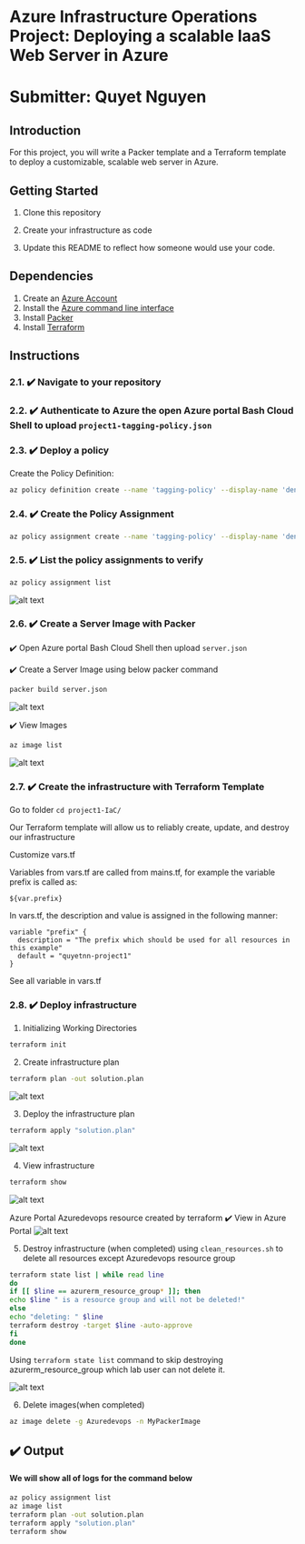 # Azure Infrastructure Operations Project: Deploying a scalable IaaS Web Server in Azure
# Submitter: Quyet Nguyen

## Introduction
For this project, you will write a Packer template and a Terraform template to deploy a customizable, scalable web server in Azure.

## Getting Started
1. Clone this repository

2. Create your infrastructure as code

3. Update this README to reflect how someone would use your code.

## Dependencies
1. Create an [Azure Account](https://portal.azure.com) 
2. Install the [Azure command line interface](https://docs.microsoft.com/en-us/cli/azure/install-azure-cli?view=azure-cli-latest)
3. Install [Packer](https://www.packer.io/downloads)
4. Install [Terraform](https://www.terraform.io/downloads.html)

## Instructions
### 2.1. :heavy_check_mark: Navigate to your repository
### 2.2. :heavy_check_mark: Authenticate to Azure the open Azure portal Bash Cloud Shell to upload `project1-tagging-policy.json`

### 2.3. :heavy_check_mark: Deploy a policy
Create the Policy Definition:

```bash
az policy definition create --name 'tagging-policy' --display-name 'deny-creation-untagged-resources' --description 'This policy ensures all indexed resources in your subscription have tags and deny deployment if they do not' --rules ./project1-tagging-policy.json  --mode All
```

### 2.4. :heavy_check_mark: Create the Policy Assignment
```bash
az policy assignment create --name 'tagging-policy' --display-name 'deny-creation-untagged-resources' --policy tagging-policy
```

### 2.5. :heavy_check_mark: List the policy assignments to verify

```bash
az policy assignment list
```
![alt text](./images/azpolicyassignmentlist.png)

### 2.6. :heavy_check_mark: Create a Server Image with Packer

✔️ Open Azure portal Bash Cloud Shell then upload  `server.json`


✔️ Create a Server Image using below packer command

```bash 
packer build server.json
```
![alt text](./images/packagebuildsuccess.png)

✔️ View Images

```bash 
az image list
```
![alt text](./images/azureimagelist.png)

### 2.7. :heavy_check_mark: Create the infrastructure with Terraform Template

Go to folder `cd project1-IaC/`

Our Terraform template will allow us to reliably create, update, and destroy our infrastructure

Customize vars.tf

Variables from vars.tf are called from mains.tf, for example the variable prefix is called as:

```
${var.prefix}
```

In vars.tf, the description and value is assigned in the following manner:

```
variable "prefix" {
  description = "The prefix which should be used for all resources in this example"
  default = "quyetnn-project1"
}
```

See all variable in vars.tf

### 2.8. :heavy_check_mark: Deploy infrastructure

1. Initializing Working Directories

```bash 
terraform init
```

2. Create infrastructure plan
```bash 
terraform plan -out solution.plan
```

![alt text](./images/terraform_solution_plan.png)

3. Deploy the infrastructure plan

```bash  
terraform apply "solution.plan"
```

![alt text](./images/terraform_apply_solution.png)

4. View infrastructure

```bash  
terraform show
```

![alt text](./images/terraform_show.png)


Azure Portal Azuredevops resource created by terraform
✔️ View in Azure Portal
![alt text](./images/azureportaloutput.png)


5. Destroy infrastructure (when completed) using `clean_resources.sh` to delete all resources except Azuredevops resource group

```bash 
terraform state list | while read line
do 
if [[ $line == azurerm_resource_group* ]]; then
echo $line " is a resource group and will not be deleted!"
else
echo "deleting: " $line
terraform destroy -target $line -auto-approve
fi
done
```
Using `terraform state list` command to skip destroying azurerm_resource_group which lab user can not delete it.

![alt text](./images/terraform_destroy_resource.png)


6. Delete images(when completed)

```bash 
az image delete -g Azuredevops -n MyPackerImage
```



## :heavy_check_mark: Output
#### We will show all of logs for the command below

```bash 
az policy assignment list
az image list
terraform plan -out solution.plan
terraform apply "solution.plan"
terraform show
```


